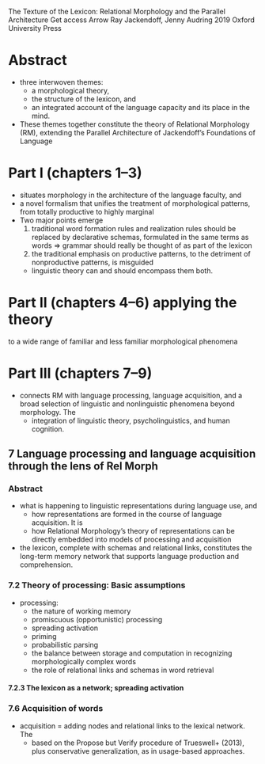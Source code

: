 

The Texture of the Lexicon: Relational Morphology and the Parallel Architecture Get access Arrow
Ray Jackendoff, Jenny Audring
2019 Oxford University Press

# Abstract

* three interwoven themes:
  * a morphological theory,
  * the structure of the lexicon, and
  * an integrated account of the language capacity and its place in the mind.
* These themes together constitute the theory of Relational Morphology (RM),
  extending the Parallel Architecture of Jackendoff’s Foundations of Language

# Part I (chapters 1–3)

* situates morphology in the architecture of the language faculty, and
* a novel formalism that unifies the treatment of morphological patterns, from
  totally productive to highly marginal
* Two major points emerge
  1.  traditional word formation rules and realization rules should be replaced
      by declarative schemas, formulated in the same terms as words
      => grammar should really be thought of as part of the lexicon
  2. the traditional emphasis on productive patterns, to the detriment of
     nonproductive patterns, is misguided
    * linguistic theory can and should encompass them both.

# Part II (chapters 4–6) applying the theory
to a wide range of familiar and less familiar morphological phenomena


# Part III (chapters 7–9)

* connects RM with language processing, language acquisition, and a broad
  selection of linguistic and nonlinguistic phenomena beyond morphology. The
  * integration of linguistic theory, psycholinguistics, and human cognition.

##  7 Language processing and language acquisition through the lens of Rel Morph

### Abstract

* what is happening to linguistic representations during language use, and
  * how representations are formed in the course of language acquisition. It is
  * how Relational Morphology’s theory of representations can be directly
    embedded into models of processing and acquisition
* the lexicon, complete with schemas and relational links, constitutes the
  long-term memory network that supports language production and comprehension.

### 7.2 Theory of processing: Basic assumptions

* processing:
  * the nature of working memory
  * promiscuous (opportunistic) processing
  * spreading activation
  * priming
  * probabilistic parsing
  * the balance between storage and computation
    in recognizing morphologically complex words
  * the role of relational links and schemas in word retrieval

#### 7.2.3 The lexicon as a network; spreading activation

### 7.6 Acquisition of words

* acquisition = adding nodes and relational links to the lexical network. The
  * based on the Propose but Verify procedure of Trueswell+ (2013),
    plus conservative generalization, as in usage-based approaches.

